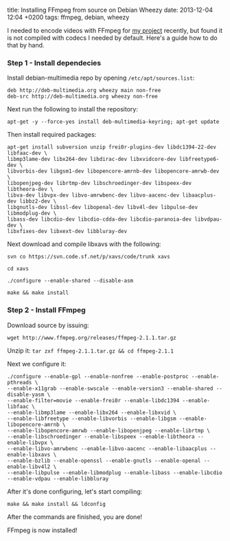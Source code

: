 title: Installing FFmpeg from source on Debian Wheezy
date: 2013-12-04 12:04 +0200
tags: ffmpeg, debian, wheezy

I needed to encode videos with FFmpeg for [my project](https://github.com/fisle/netflask) recently, but found it is not compiled with codecs I needed by default. Here's a guide how to do that by hand.

### Step 1 - Install dependecies ###
Install debian-multimedia repo by opening `/etc/apt/sources.list`:

    deb http://deb-multimedia.org wheezy main non-free
    deb-src http://deb-multimedia.org wheezy non-free

Next run the following to install the repository:

 `apt-get -y --force-yes install deb-multimedia-keyring; apt-get update`

Then install required packages:

    apt-get install subversion unzip frei0r-plugins-dev libdc1394-22-dev libfaac-dev \
    libmp3lame-dev libx264-dev libdirac-dev libxvidcore-dev libfreetype6-dev \
    libvorbis-dev libgsm1-dev libopencore-amrnb-dev libopencore-amrwb-dev \
    libopenjpeg-dev librtmp-dev libschroedinger-dev libspeex-dev libtheora-dev \
    libva-dev libvpx-dev libvo-amrwbenc-dev libvo-aacenc-dev libaacplus-dev libbz2-dev \
    libgnutls-dev libssl-dev libopenal-dev libv4l-dev libpulse-dev libmodplug-dev \
    libass-dev libcdio-dev libcdio-cdda-dev libcdio-paranoia-dev libvdpau-dev \
    libxfixes-dev libxext-dev libbluray-dev

Next download and compile libxavs with the following:

`svn co https://svn.code.sf.net/p/xavs/code/trunk xavs`

`cd xavs`

`./configure --enable-shared --disable-asm`

`make && make install`

### Step 2 - Install FFmpeg ###

Download source by issuing:

`wget http://www.ffmpeg.org/releases/ffmpeg-2.1.1.tar.gz`

Unzip it: `tar zxf ffmpeg-2.1.1.tar.gz && cd ffmpeg-2.1.1`

Next we configure it:

    ./configure --enable-gpl --enable-nonfree --enable-postproc --enable-pthreads \
    --enable-x11grab --enable-swscale --enable-version3 --enable-shared --disable-yasm \
    --enable-filter=movie --enable-frei0r --enable-libdc1394 --enable-libfaac \
    --enable-libmp3lame --enable-libx264 --enable-libxvid \
    --enable-libfreetype --enable-libvorbis --enable-libgsm --enable-libopencore-amrnb \
    --enable-libopencore-amrwb --enable-libopenjpeg --enable-librtmp \
    --enable-libschroedinger --enable-libspeex --enable-libtheora --enable-libvpx \
    --enable-libvo-amrwbenc --enable-libvo-aacenc --enable-libaacplus --enable-libxavs \
    --enable-bzlib --enable-openssl --enable-gnutls --enable-openal --enable-libv4l2 \
    --enable-libpulse --enable-libmodplug --enable-libass --enable-libcdio --enable-vdpau --enable-libbluray

After it's done configuring, let's start compiling:

`make && make install && ldconfig`

After the commands are finished, you are done!

FFmpeg is now installed!
